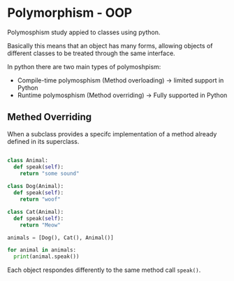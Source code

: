 # Polymorphism - OOP

Polymosphism study appied to classes using python.

Basically this means that an object has many forms, allowing objects of different classes to be treated through the 
same interface.

In python there are two main types of polymoshpism:

- Compile-time polymosphism (Method overloading) -> limited support in Python
- Runtime polymosphism (Method overriding) -> Fully supported in Python

## Methed Overriding

When a subclass provides a specifc implementation of a method already defined in its superclass.

```python

class Animal:
  def speak(self):
    return "some sound"
  
class Dog(Animal):
  def speak(self):
    return "woof"

class Cat(Animal):
  def speak(self):
    return "Meow"

animals = [Dog(), Cat(), Animal()]

for animal in animals:
  print(animal.speak())

```

Each object respondes differently to the same method call `speak()`.

